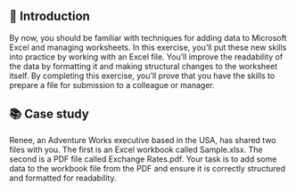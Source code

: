 ## 📣 Introduction
By now, you should be familiar with techniques for adding data to Microsoft Excel and managing worksheets. In this exercise, you’ll put these new skills into practice by working with an Excel file. You’ll improve the readability of the data by formatting it and making structural changes to the worksheet itself. By completing this exercise, you’ll prove that you have the skills to prepare a file for submission to a colleague or manager.

## 📚 Case study
Renee, an Adventure Works executive based in the USA, has shared two files with you. The first is an Excel workbook called Sample.xlsx. The second is a PDF file called Exchange Rates.pdf. Your task is to add some data to the workbook file from the PDF and ensure it is correctly structured and formatted for readability.

